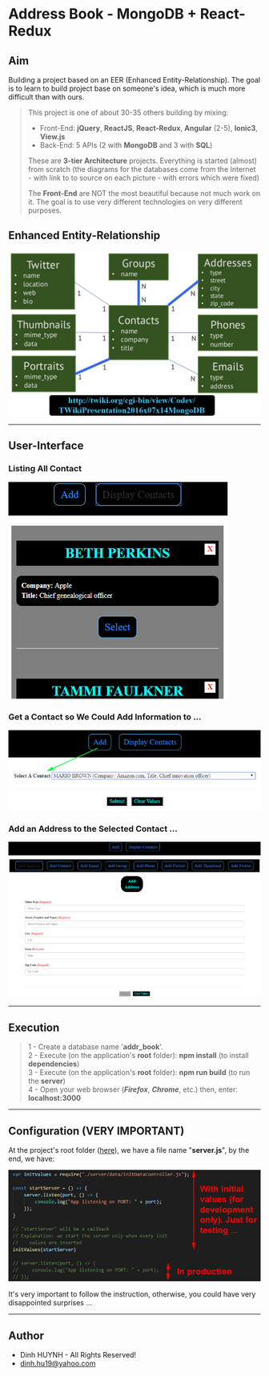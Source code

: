 # Address Book - MongoDB + React-Redux

## Aim
Building a project based on an EER (Enhanced Entity-Relationship). The goal is to learn to build project base on someone's idea, which is much more difficult than with ours.

> This project is one of about 30-35 others building by mixing:
>   * Front-End: **jQuery**, **ReactJS**, **React-Redux**, **Angular** (2-5), **Ionic3**, **View.js**
>   * Back-End: 5 APIs (2 with **MongoDB** and 3 with **SQL**)
> 
> These are **3-tier Architecture** projects. Everything is started (almost) from scratch (the diagrams for the databases come from the Internet - with link to to source on each picture - with errors which were fixed)
>
> The **Front-End** are NOT the most beautiful because not much work on it. The goal is to use very different technologies on very different purposes.

## Enhanced Entity-Relationship

![alt text](assets/img/data-model-address-book.jpg)

---

## User-Interface
### Listing All Contact

![alt text](assets/img/showContacts.jpg)

### Get a Contact so We Could Add Information to ...

![alt text](assets/img/contactInfo4Add.jpg)

### Add an Address to the Selected Contact ...

![alt text](assets/img/add_address.jpg)

---

## Execution

> 1 - Create a database name '**addr_book**'.<br/>
> 2 - Execute (on the application's **root** folder): **npm install** (to install **dependencies**)<br/>
> 3 - Execute (on the application's **root** folder): **npm run build** (to run the **server**)<br/>
> 4 - Open your web browser (***Firefox***, ***Chrome***, etc.) then, enter: **localhost:3000**<br/>

---------------

## Configuration (VERY IMPORTANT)

At the project's root folder ([here](https://github.com/DinhLeGaulois2/mongodb_react_redux_addr_book/blob/master/server.js)), we have a file name "**server.js**", by the end, we have:

![alt text](assets/img/initOrNotInit.jpg)

It's very important to follow the instruction, otherwise, you could have very disappointed surprises ...

---------------

## Author
* Dinh HUYNH - All Rights Reserved!
* dinh.hu19@yahoo.com